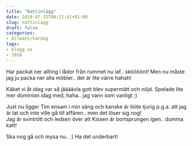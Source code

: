 ```yaml
---
title: "Nattinlägg"
date: 2010-07-15T00:21:41+01:00
slug: nattinlagg
draft: false
categories:
- Allmänt/Vardag
tags:
- blogg.se
- 2010
---
```

Har packat ner allting i lådor från rummet nu iaf.. sköööönt! Men nu måste jag ju packa ner alla möbler.. det är lite värre hahah!  
  
  
Käket vi åt idag var så jäääävla gott blev supermätt och nöjd. Spelade lite mer dominion idag med, haha.. jag vann som vanligt ;)  
  
  
Just nu ligger Tim ensam i min säng och kanske är liiiite tjurig p.g.a. att jag är lat och inte ville gå till affären.. men det löser sig nog!  
Jag är svintrött och ledsen över att Kissen är bortsprungen igen.. dumma katt!  
  
Ska nog gå och mysa nu.. :) Ha det underbart!
